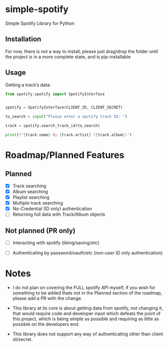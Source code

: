 # simple-spotify
Simple Spotify Library for Python


## Installation
For now, there is not a way to install, please just drag/drop the folder until the project is in a more complete state, and is pip-installable 


## Usage 
Getting a track’s data:
```py
from spotify.spotify import SpotifyInterface


spotify = SpotifyInterface(CLIENT_ID, CLIENT_SECRET)

to_search = input("Please enter a spotify track ID: ")

track = spotify.search_track_id(to_search)

print(f"{track.name} By {track.artist} ({track.album})")
```


# Roadmap/Planned Features
## Planned
- [x] Track searching
- [x] Album searching
- [x] Playlist searching
- [x] Multiple track searching
- [x] No-Credential (ID only) authentication
- [ ] Returning full data with Track/Album objects

## Not planned (PR only)
- [ ] Interacting with spotify (liking/saving/etc)
- [ ] Authenticating by password/oauth/etc (non-user ID only authentication)







# Notes
- I do not plan on covering the FULL spotify API myself, if you wish for something to be added thats not in the Planned section of the roadmap, please add a PR with the change.

- This library at its core is about getting data from spotify, not changing it, that would require code and developer input which defeats the point of this project, which is being simple as possible and requiring as little as possible on the developers end.

- This library does not support any way of authenticating other than client id/secret.